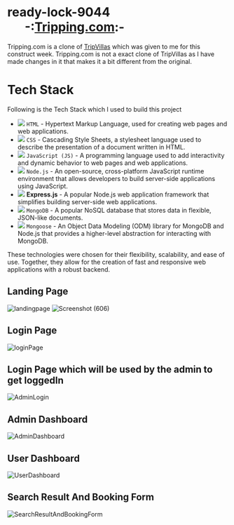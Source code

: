 # ready-lock-9044  &nbsp;&nbsp;&nbsp;&nbsp;&nbsp;&nbsp;-:[Tripping.com](https://nimble-starburst-6bbdd4.netlify.app/):-
Tripping.com is a clone of [TripVillas](https://www.tripvillas.com/) which was given to me for this construct week.
Tripping.com is not a exact clone of TripVillas as I have made changes in it that makes it a bit different from the original.
# Tech Stack
Following is the Tech Stack which I used to build this project

- <img src="https://img.icons8.com/ios-filled/30/000000/html-5--v1.png"/> `HTML` - Hypertext Markup Language, used for creating web pages and web applications.
- <img src="https://img.icons8.com/ios-filled/30/000000/css3.png"/> `CSS` - Cascading Style Sheets, a stylesheet language used to describe the presentation of a document written in HTML.
- <img src="https://img.icons8.com/color/30/000000/javascript--v1.png"/> `JavaScript (JS)` - A programming language used to add interactivity and dynamic behavior to web pages and web applications.
- <img src="https://img.icons8.com/color/30/000000/nodejs.png"/> `Node.js` - An open-source, cross-platform JavaScript runtime environment that allows developers to build server-side applications using JavaScript.
- <img src="https://img.icons8.com/color/30/000000/express.png"/> **Express.js** - A popular Node.js web application framework that simplifies building server-side web applications.
- <img src="https://img.icons8.com/color/30/000000/mongodb.png"/> `MongoDB` - A popular NoSQL database that stores data in flexible, JSON-like documents.
- <img src="https://img.icons8.com/color/30/000000/mongoose.png"/> `Mongoose` - An Object Data Modeling (ODM) library for MongoDB and Node.js that provides a higher-level abstraction for interacting with MongoDB.

These technologies were chosen for their flexibility, scalability, and ease of use. Together, they allow for the creation of fast and responsive web applications with a robust backend.

## Landing Page
![landingpage](https://user-images.githubusercontent.com/112062354/229346889-ddcaf6a2-055d-4a32-a3fb-19f074f87a41.png)
![Screenshot (606)](https://user-images.githubusercontent.com/112062354/229347889-1db2f7d4-084f-4657-992e-a600a929caaf.png)
## Login Page
![loginPage](https://user-images.githubusercontent.com/112062354/229347258-d5f4eff8-b889-4e30-b46a-acab0f9d43c0.png)
## Login Page which will be used by the admin to get loggedIn
![AdminLogin](https://user-images.githubusercontent.com/112062354/229347363-ef6cfd08-ecdd-4f7c-a520-92c9a08663d8.png)
## Admin Dashboard
![AdminDashboard](https://user-images.githubusercontent.com/112062354/229348025-8dbecf5f-fbec-402e-aeeb-b69be020f9bb.png)
## User Dashboard
![UserDashboard](https://user-images.githubusercontent.com/112062354/229348132-9295b30e-5a2e-43b8-ad61-f14e168ac64b.png)
## Search Result And Booking Form
![SearchResultAndBookingForm](https://user-images.githubusercontent.com/112062354/229348270-06b0c9e2-ae18-403c-aa57-66a161fc4af8.png)
